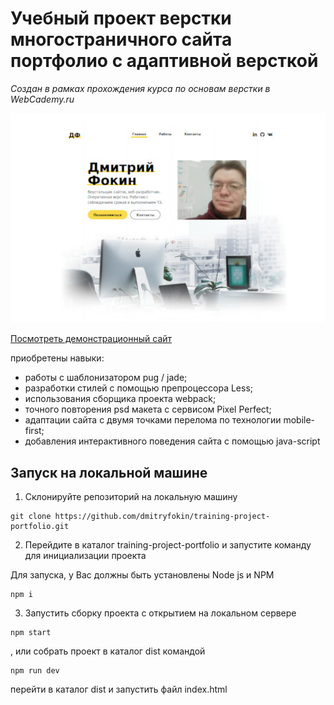 # Учебный проект верстки многостраничного сайта портфолио с адаптивной версткой

*Создан в рамках прохождения курса по основам верстки в WebCademy.ru*

![Portfolio](/docs/img/portfolio-site.jpg "Проект Портфолио")

[Посмотреть демонстрационный сайт](https://dmitryfokin.github.io/training-project-portfolio/ "Portfolio")

приобретены навыки: 
* работы с шаблонизатором pug / jade;
* разработки стилей с помощью препроцессора Less;
* использования сборщика проекта webpack;
* точного повторения psd макета с сервисом Pixel Perfect;
* адаптации сайта с двумя точками перелома по технологии mobile-first;
* добавления интерактивного поведения сайта с помощью java-script

## Запуск на локальной машине

1. Склонируйте репозиторий на локальную машину

```
git clone https://github.com/dmitryfokin/training-project-portfolio.git

```

2. Перейдите в каталог training-project-portfolio и запустите команду для инициализации проекта

Для запуска, у Вас должны быть установлены Node js и NPM

```
npm i

```
3. Запустить сборку проекта с открытием на локальном сервере

```
npm start

```
, или собрать проект в каталог dist командой

```
npm run dev

```
перейти в каталог dist и запустить файл index.html

